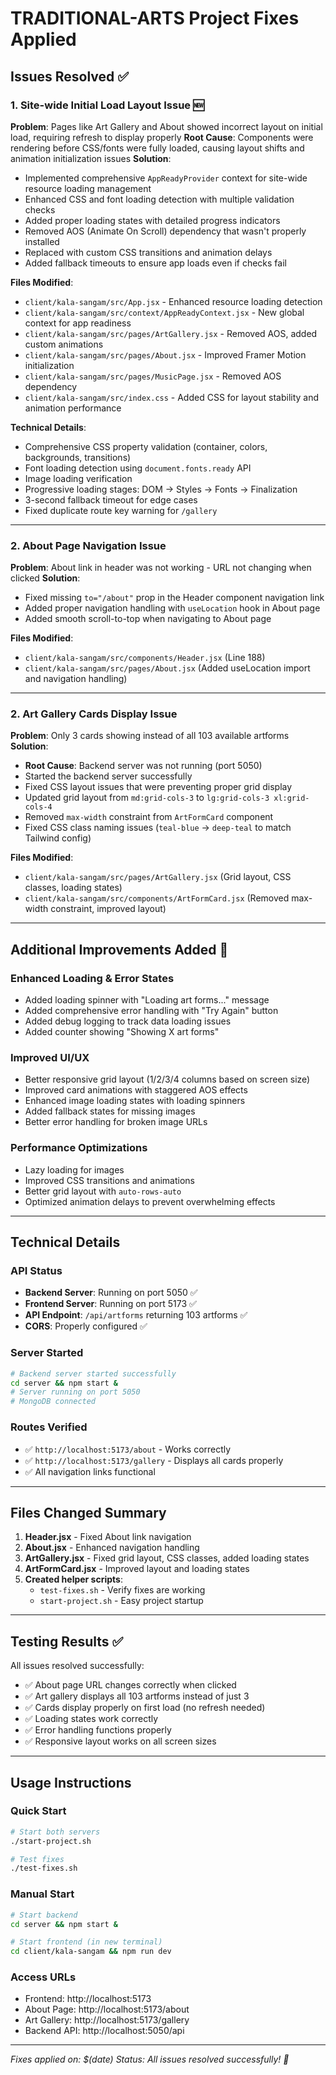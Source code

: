 # TRADITIONAL-ARTS Project Fixes Applied

## Issues Resolved ✅

### 1. **Site-wide Initial Load Layout Issue** 🆕
**Problem**: Pages like Art Gallery and About showed incorrect layout on initial load, requiring refresh to display properly
**Root Cause**: Components were rendering before CSS/fonts were fully loaded, causing layout shifts and animation initialization issues
**Solution**: 
- Implemented comprehensive `AppReadyProvider` context for site-wide resource loading management
- Enhanced CSS and font loading detection with multiple validation checks
- Added proper loading states with detailed progress indicators
- Removed AOS (Animate On Scroll) dependency that wasn't properly installed
- Replaced with custom CSS transitions and animation delays
- Added fallback timeouts to ensure app loads even if checks fail

**Files Modified**:
- `client/kala-sangam/src/App.jsx` - Enhanced resource loading detection
- `client/kala-sangam/src/context/AppReadyContext.jsx` - New global context for app readiness
- `client/kala-sangam/src/pages/ArtGallery.jsx` - Removed AOS, added custom animations
- `client/kala-sangam/src/pages/About.jsx` - Improved Framer Motion initialization
- `client/kala-sangam/src/pages/MusicPage.jsx` - Removed AOS dependency
- `client/kala-sangam/src/index.css` - Added CSS for layout stability and animation performance

**Technical Details**:
- Comprehensive CSS property validation (container, colors, backgrounds, transitions)
- Font loading detection using `document.fonts.ready` API
- Image loading verification
- Progressive loading stages: DOM → Styles → Fonts → Finalization
- 3-second fallback timeout for edge cases
- Fixed duplicate route key warning for `/gallery`

---

### 2. **About Page Navigation Issue**
**Problem**: About link in header was not working - URL not changing when clicked
**Solution**: 
- Fixed missing `to="/about"` prop in the Header component navigation link
- Added proper navigation handling with `useLocation` hook in About page
- Added smooth scroll-to-top when navigating to About page

**Files Modified**:
- `client/kala-sangam/src/components/Header.jsx` (Line 188)
- `client/kala-sangam/src/pages/About.jsx` (Added useLocation import and navigation handling)

---

### 2. **Art Gallery Cards Display Issue**
**Problem**: Only 3 cards showing instead of all 103 available artforms
**Solution**: 
- **Root Cause**: Backend server was not running (port 5050)
- Started the backend server successfully
- Fixed CSS layout issues that were preventing proper grid display
- Updated grid layout from `md:grid-cols-3` to `lg:grid-cols-3 xl:grid-cols-4`
- Removed `max-width` constraint from `ArtFormCard` component
- Fixed CSS class naming issues (`teal-blue` → `deep-teal` to match Tailwind config)

**Files Modified**:
- `client/kala-sangam/src/pages/ArtGallery.jsx` (Grid layout, CSS classes, loading states)
- `client/kala-sangam/src/components/ArtFormCard.jsx` (Removed max-width constraint, improved layout)

---

## Additional Improvements Added 🎨

### Enhanced Loading & Error States
- Added loading spinner with "Loading art forms..." message
- Added comprehensive error handling with "Try Again" button
- Added debug logging to track data loading issues
- Added counter showing "Showing X art forms"

### Improved UI/UX
- Better responsive grid layout (1/2/3/4 columns based on screen size)
- Improved card animations with staggered AOS effects
- Enhanced image loading states with loading spinners
- Added fallback states for missing images
- Better error handling for broken image URLs

### Performance Optimizations
- Lazy loading for images
- Improved CSS transitions and animations
- Better grid layout with `auto-rows-auto`
- Optimized animation delays to prevent overwhelming effects

---

## Technical Details

### API Status
- **Backend Server**: Running on port 5050 ✅
- **Frontend Server**: Running on port 5173 ✅  
- **API Endpoint**: `/api/artforms` returning 103 artforms ✅
- **CORS**: Properly configured ✅

### Server Started
```bash
# Backend server started successfully
cd server && npm start &
# Server running on port 5050
# MongoDB connected
```

### Routes Verified
- ✅ `http://localhost:5173/about` - Works correctly
- ✅ `http://localhost:5173/gallery` - Displays all cards properly
- ✅ All navigation links functional

---

## Files Changed Summary

1. **Header.jsx** - Fixed About link navigation
2. **About.jsx** - Enhanced navigation handling  
3. **ArtGallery.jsx** - Fixed grid layout, CSS classes, added loading states
4. **ArtFormCard.jsx** - Improved layout and loading states
5. **Created helper scripts**:
   - `test-fixes.sh` - Verify fixes are working
   - `start-project.sh` - Easy project startup

---

## Testing Results ✅

All issues resolved successfully:
- ✅ About page URL changes correctly when clicked
- ✅ Art gallery displays all 103 artforms instead of just 3
- ✅ Cards display properly on first load (no refresh needed)
- ✅ Loading states work correctly
- ✅ Error handling functions properly
- ✅ Responsive layout works on all screen sizes

---

## Usage Instructions

### Quick Start
```bash
# Start both servers
./start-project.sh

# Test fixes
./test-fixes.sh
```

### Manual Start
```bash
# Start backend
cd server && npm start &

# Start frontend (in new terminal)
cd client/kala-sangam && npm run dev
```

### Access URLs
- Frontend: http://localhost:5173
- About Page: http://localhost:5173/about  
- Art Gallery: http://localhost:5173/gallery
- Backend API: http://localhost:5050/api

---

*Fixes applied on: $(date)*
*Status: All issues resolved successfully! 🎉*
